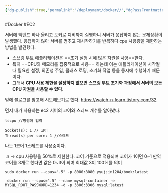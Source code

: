 ```yaml
---
{"dg-publish":true,"permalink":"/deployment/docker//","dgPassFrontmatter":true,"noteIcon":"","created":"2024-10-30T16:41:19.720+09:00","updated":"2024-11-05T19:33:36.720+09:00"}
---
```



#Docker #EC2 

서버에 백엔드 하나 올리고 도커로 디비까지 실행하니 서버가 응답하지 않는 문제상황이 발생했다.
응답하지 않아 서버를 멈추고 재시작하기를 반복하다 cpu 사용량을 제한하는 방법을 발견했다.



- 스브링 부트 애플리케이션은 ==초기 실행 시에 많은 자원을 사용==한다.
- 특히 ==CPU와 메모리를 집중적으로 사용== 하는데 이는 애플리케이션이 시작될 때 필요한 설정, 의존성 주입, 클래스 로딩, 초기화 작업 등을 동시에 수행하기 때문이다. 
- 그래서 **CPU 사용 제한을 설정하지 않으면 스프링 부트 초기화 과정에서 서버의 모든 CPU 자원을 사용할 수 있다.**



밑에 블로그를 참고해 시도해보기로 했다.
https://watch-n-learn.tistory.com/32



먼저 내가 사용하는 ec2 서버의 코어와 스레드 개수를 알아봤다.

```shell
lscpu //명령어 입력
```

```shell
Socket(s): 1 // 코어
Thread(s) per core: 1 //스레드
```

나는 1코어 1스레드를 사용중이다.

`.5` => cpu 사용량을 50%로 제한한다.
코어 기준으로 적용되며 코어가 1이면 0~1 
만약 코어를 3개로 했다면 값은 0~3이 되며 최대값 3이 100%를 의미

```shell
sudo docker run --cpus=".5" -p 8080:8080 yyujjin1204/book:latest
```

```shell
 docker run --cpus=".5" --name mysql-container -e MYSQL_ROOT_PASSWORD=1234 -d -p 3306:3306 mysql:latest
```
